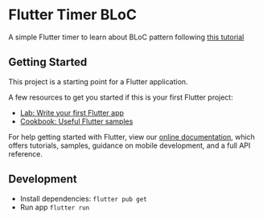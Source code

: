 # Flutter Timer BLoC

A simple Flutter timer to learn about BLoC pattern following [this tutorial](https://medium.com/flutter-community/flutter-timer-with-flutter-bloc-a464e8332ceb)

## Getting Started

This project is a starting point for a Flutter application.

A few resources to get you started if this is your first Flutter project:

- [Lab: Write your first Flutter app](https://flutter.dev/docs/get-started/codelab)
- [Cookbook: Useful Flutter samples](https://flutter.dev/docs/cookbook)

For help getting started with Flutter, view our
[online documentation](https://flutter.dev/docs), which offers tutorials,
samples, guidance on mobile development, and a full API reference.

## Development
- Install dependencies: `flutter pub get`
- Run app `flutter run`